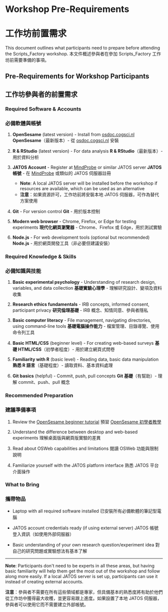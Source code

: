 # Workshop Pre-Requirements
# 工作坊前置需求

This document outlines what participants need to prepare before attending the Scripts_Factory workshop.
本文件概述參與者在參加 Scripts_Factory 工作坊前需要準備的事項。

## Pre-Requirements for Workshop Participants
## 工作坊參與者的前置需求

### Required Software & Accounts
### 必備軟體與帳號

1. **OpenSesame** (latest version) - Install from [osdoc.cogsci.nl](https://osdoc.cogsci.nl/4.1/download/)
   **OpenSesame**（最新版本）- 從 [osdoc.cogsci.nl](https://osdoc.cogsci.nl/4.1/download/) 安裝

2. **R & RStudio** (latest version) - For data analysis
   **R & RStudio**（最新版本）- 用於資料分析

3. **JATOS Account** - Register at [MindProbe](https://mindprobe.eu/) or similar JATOS server
   **JATOS 帳號** - 在 [MindProbe](https://mindprobe.eu/) 或類似的 JATOS 伺服器註冊
   - **Note**: A local JATOS server will be installed before the workshop if resources are available, which can be used as an alternative
   - **注意**：如果資源許可，工作坊前將安裝本地 JATOS 伺服器，可作為替代方案使用

4. **Git** - For version control
   **Git** - 用於版本控制

5. **Modern web browser** - Chrome, Firefox, or Edge for testing experiments
   **現代化網頁瀏覽器** - Chrome、Firefox 或 Edge，用於測試實驗

6. **Node.js** - For web development tools (optional but recommended)
   **Node.js** - 用於網頁開發工具（非必要但建議安裝）

### Required Knowledge & Skills
### 必備知識與技能

1. **Basic experimental psychology** - Understanding of research design, variables, and data collection
   **基礎實驗心理學** - 理解研究設計、變項及資料收集

2. **Research ethics fundamentals** - IRB concepts, informed consent, participant privacy
   **研究倫理基礎** - IRB 概念、知情同意、參與者隱私

3. **Basic computer literacy** - File management, navigating directories, using command-line tools
   **基礎電腦操作能力** - 檔案管理、目錄導覽、使用命令列工具

4. **Basic HTML/CSS** (beginner level) - For creating web-based surveys
   **基礎 HTML/CSS**（初學者程度）- 用於建立網頁式問卷

5. **Familiarity with R** (basic level) - Reading data, basic data manipulation
   **熟悉 R 語言**（基礎程度）- 讀取資料、基本資料處理

6. **Git basics** (helpful) - Commit, push, pull concepts
   **Git 基礎**（有幫助）- 理解 commit、push、pull 概念

### Recommended Preparation
### 建議準備事項

1. Review the [OpenSesame beginner tutorial](https://osdoc.cogsci.nl/4.1/tutorials/beginner/)
   預習 [OpenSesame 初學者教學](https://osdoc.cogsci.nl/4.1/tutorials/beginner/)

2. Understand the difference between desktop and web-based experiments
   理解桌面版與網頁版實驗的差異

3. Read about OSWeb capabilities and limitations
   閱讀 OSWeb 功能與限制說明

4. Familiarize yourself with the JATOS platform interface
   熟悉 JATOS 平台介面操作

### What to Bring
### 攜帶物品

- Laptop with all required software installed
  已安裝所有必備軟體的筆記型電腦

- JATOS account credentials ready (if using external server)
  JATOS 帳號登入資訊（如使用外部伺服器）

- Basic understanding of your own research question/experiment idea
  對自己的研究問題或實驗想法有基本了解

---

**Note**: Participants don't need to be experts in all these areas, but having basic familiarity will help them get the most out of the workshop and follow along more easily. If a local JATOS server is set up, participants can use it instead of creating external accounts.

**注意**：參與者不需要在所有這些領域都是專家，但具備基本的熟悉度將有助於他們從工作坊中獲得最大收穫，並更容易跟上進度。如果設置了本地 JATOS 伺服器，參與者可以使用它而不需要建立外部帳號。
